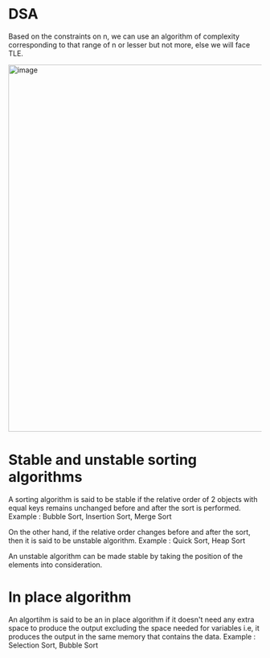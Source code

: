 # DSA
Based on the constraints on n, we can use an algorithm of complexity corresponding to that range of n or lesser but not more, else we will face TLE.

<img width="730" alt="image" src="https://user-images.githubusercontent.com/99785671/230461637-10bf8487-81e2-4ff8-b862-32d07b6dc00b.png">

# Stable and unstable sorting algorithms
A sorting algorithm is said to be stable if the relative order of 2 objects with equal keys remains unchanged before and after the sort is performed.
Example : Bubble Sort, Insertion Sort, Merge Sort

On the other hand, if the relative order changes before and after the sort, then it is said to be unstable algorithm.
Example : Quick Sort, Heap Sort

An unstable algorithm can be made stable by taking the position of the elements into consideration.

# In place algorithm
An algortihm is said to be an in place algorithm if it doesn't need any extra space to produce the output excluding the space needed for variables i.e, it produces the output in the same memory that contains the data.
Example : Selection Sort, Bubble Sort
